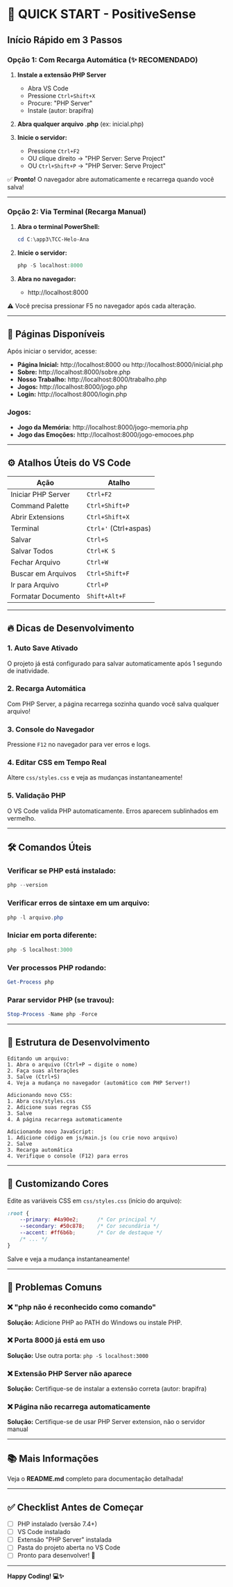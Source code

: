 # 🚀 QUICK START - PositiveSense

## Início Rápido em 3 Passos

### Opção 1: Com Recarga Automática (✨ RECOMENDADO)

1. **Instale a extensão PHP Server**
   - Abra VS Code
   - Pressione `Ctrl+Shift+X`
   - Procure: "PHP Server"
   - Instale (autor: brapifra)

2. **Abra qualquer arquivo .php** (ex: inicial.php)

3. **Inicie o servidor:**
   - Pressione `Ctrl+F2`
   - OU clique direito → "PHP Server: Serve Project"
   - OU `Ctrl+Shift+P` → "PHP Server: Serve Project"

✅ **Pronto!** O navegador abre automaticamente e recarrega quando você salva!

---

### Opção 2: Via Terminal (Recarga Manual)

1. **Abra o terminal PowerShell:**
   ```powershell
   cd C:\app3\TCC-Helo-Ana
   ```

2. **Inicie o servidor:**
   ```powershell
   php -S localhost:8000
   ```

3. **Abra no navegador:**
   - http://localhost:8000

⚠️ Você precisa pressionar F5 no navegador após cada alteração.

---

## 🎯 Páginas Disponíveis

Após iniciar o servidor, acesse:

- **Página Inicial:** http://localhost:8000 ou http://localhost:8000/inicial.php
- **Sobre:** http://localhost:8000/sobre.php
- **Nosso Trabalho:** http://localhost:8000/trabalho.php
- **Jogos:** http://localhost:8000/jogo.php
- **Login:** http://localhost:8000/login.php

### Jogos:
- **Jogo da Memória:** http://localhost:8000/jogo-memoria.php
- **Jogo das Emoções:** http://localhost:8000/jogo-emocoes.php

---

## ⚙️ Atalhos Úteis do VS Code

| Ação | Atalho |
|------|--------|
| Iniciar PHP Server | `Ctrl+F2` |
| Command Palette | `Ctrl+Shift+P` |
| Abrir Extensions | `Ctrl+Shift+X` |
| Terminal | `Ctrl+'` (Ctrl+aspas) |
| Salvar | `Ctrl+S` |
| Salvar Todos | `Ctrl+K S` |
| Fechar Arquivo | `Ctrl+W` |
| Buscar em Arquivos | `Ctrl+Shift+F` |
| Ir para Arquivo | `Ctrl+P` |
| Formatar Documento | `Shift+Alt+F` |

---

## 🔥 Dicas de Desenvolvimento

### 1. Auto Save Ativado
O projeto já está configurado para salvar automaticamente após 1 segundo de inatividade.

### 2. Recarga Automática
Com PHP Server, a página recarrega sozinha quando você salva qualquer arquivo!

### 3. Console do Navegador
Pressione `F12` no navegador para ver erros e logs.

### 4. Editar CSS em Tempo Real
Altere `css/styles.css` e veja as mudanças instantaneamente!

### 5. Validação PHP
O VS Code valida PHP automaticamente. Erros aparecem sublinhados em vermelho.

---

## 🛠️ Comandos Úteis

### Verificar se PHP está instalado:
```powershell
php --version
```

### Verificar erros de sintaxe em um arquivo:
```powershell
php -l arquivo.php
```

### Iniciar em porta diferente:
```powershell
php -S localhost:3000
```

### Ver processos PHP rodando:
```powershell
Get-Process php
```

### Parar servidor PHP (se travou):
```powershell
Stop-Process -Name php -Force
```

---

## 📝 Estrutura de Desenvolvimento

```
Editando um arquivo:
1. Abra o arquivo (Ctrl+P → digite o nome)
2. Faça suas alterações
3. Salve (Ctrl+S)
4. Veja a mudança no navegador (automático com PHP Server!)

Adicionando novo CSS:
1. Abra css/styles.css
2. Adicione suas regras CSS
3. Salve
4. A página recarrega automaticamente

Adicionando novo JavaScript:
1. Adicione código em js/main.js (ou crie novo arquivo)
2. Salve
3. Recarga automática
4. Verifique o console (F12) para erros
```

---

## 🎨 Customizando Cores

Edite as variáveis CSS em `css/styles.css` (início do arquivo):

```css
:root {
    --primary: #4a90e2;      /* Cor principal */
    --secondary: #50c878;    /* Cor secundária */
    --accent: #ff6b6b;       /* Cor de destaque */
    /* ... */
}
```

Salve e veja a mudança instantaneamente!

---

## 🐛 Problemas Comuns

### ❌ "php não é reconhecido como comando"
**Solução:** Adicione PHP ao PATH do Windows ou instale PHP.

### ❌ Porta 8000 já está em uso
**Solução:** Use outra porta: `php -S localhost:3000`

### ❌ Extensão PHP Server não aparece
**Solução:** Certifique-se de instalar a extensão correta (autor: brapifra)

### ❌ Página não recarrega automaticamente
**Solução:** Certifique-se de usar PHP Server extension, não o servidor manual

---

## 📚 Mais Informações

Veja o **README.md** completo para documentação detalhada!

---

## ✅ Checklist Antes de Começar

- [ ] PHP instalado (versão 7.4+)
- [ ] VS Code instalado
- [ ] Extensão "PHP Server" instalada
- [ ] Pasta do projeto aberta no VS Code
- [ ] Pronto para desenvolver! 🎉

---

**Happy Coding! 💻✨**
